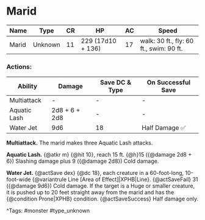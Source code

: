 # Marid

| Name | Type | CR | HP | AC | Speed |
|------|------|----|----|----|-------|
| Marid | Unknown | 11 | 229 (17d10 + 136) | 17 | walk: 30 ft., fly: 60 ft., swim: 90 ft. |

### Actions:

| Ability | Damage | Save DC & Type | On Successful Save |
|---------|--------|----------------|--------------------|
| Multiattack | - | - | - |
| Aquatic Lash | 2d8 + 6 + 2d8 | - | - |
| Water Jet | 9d6 | 18 | Half Damage ✅ |


**Multiattack.** The marid makes three Aquatic Lash attacks.

**Aquatic Lash.** {@atkr m} {@hit 10}, reach 15 ft. {@h}15 ({@damage 2d8 + 6}) Slashing damage plus 9 ({@damage 2d8}) Cold damage.

**Water Jet.** {@actSave dex} {@dc 18}, each creature in a 60-foot-long, 10-foot-wide {@variantrule Line [Area of Effect]|XPHB|Line}. {@actSaveFail} 31 ({@damage 9d6}) Cold damage. If the target is a Huge or smaller creature, it is pushed up to 20 feet straight away from the marid and has the {@condition Prone|XPHB} condition. {@actSaveSuccess} Half damage only.

^Tags: #monster #type_unknown
